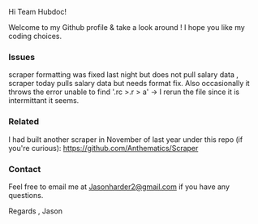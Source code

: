 Hi Team Hubdoc!

Welcome to my Github profile & take a look around ! I hope you like my coding choices.

<h3> Issues </h3>

scraper formatting was fixed last night but does not pull salary data , scraper today pulls salary data but needs format fix.
Also occasionally it throws the error unable to find '.rc >.r > a' -> I rerun the file since it is intermittant it seems.


<h3>Related </h3>

I had built another scraper in November of last year under this repo (if you're curious): https://github.com/Anthematics/Scraper

<h3>Contact </h3>

Feel free to email me at Jasonharder2@gmail.com if you have any questions.

Regards , Jason
